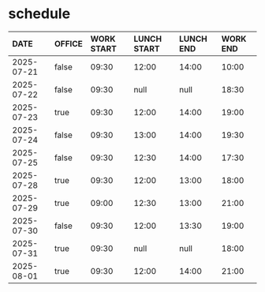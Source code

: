 # schedule

| DATE | OFFICE | WORK START | LUNCH START | LUNCH END | WORK END |
| :-- | :-- | :-- | :-- | :-- | :-- |
| 2025-07-21 | false | 09:30 | 12:00 | 14:00 | 10:00 |
| 2025-07-22 | false | 09:30 | null | null | 18:30 |
| 2025-07-23 | true | 09:30 | 12:00 | 14:00 | 19:00 |
| 2025-07-24 | false | 09:30 | 13:00 | 14:00 | 19:30 |
| 2025-07-25 | false | 09:30 | 12:30 | 14:00 | 17:30 |
| 2025-07-28 | true | 09:30 | 12:00 | 13:00 | 18:00 |
| 2025-07-29 | true | 09:00 | 12:30 | 13:00 | 21:00 |
| 2025-07-30 | false | 09:30 | 12:00 | 13:30 | 19:00 |
| 2025-07-31 | true | 09:30 | null | null | 18:00 |
| 2025-08-01 | true | 09:30 | 12:00 | 14:00 | 21:00 |
